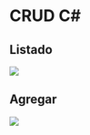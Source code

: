 # CRUD C#

## Listado
![](https://i.ibb.co/dmC5W60/listado.png)
## Agregar
![](https://i.ibb.co/kGM9sDd/agregar.png)
